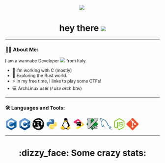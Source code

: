 <div id="header" align="center">
	<img src="https://media.giphy.com/media/M9gbBd9nbDrOTu1Mqx/giphy.gif" width="100"/>
	<!--<div id="badges">
		<a href="linkedin.com">
		  <img src="https://img.shields.io/badge/LinkedIn-blue?style=for-the-badge&logo=linkedin&logoColor=white" alt="LinkedIn Badge"/>
		</a>
		<a href="youtube.com">
		  <img src="https://img.shields.io/badge/YouTube-red?style=for-the-badge&logo=youtube&logoColor=white" alt="Youtube Badge"/>
		</a>
		<a href="twitter.com">
		  <img src="https://img.shields.io/badge/Twitter-blue?style=for-the-badge&logo=twitter&logoColor=white" alt="Twitter Badge"/>
		</a>
		</div>-->
	<img src="https://komarev.com/ghpvc/?username=FrancescoXD&style=flat-square&color=blue" alt=""/>
	<h1>hey there
		<img src="https://media.giphy.com/media/hvRJCLFzcasrR4ia7z/giphy.gif" width="30px"/>
	</h1>
</div>

---

### :man_technologist: About Me:
I am a wannabe Developer <img src="https://media.giphy.com/media/WUlplcMpOCEmTGBtBW/giphy.gif" width="30"> from Italy.
- :telescope: I’m working with C (mostly)
- :seedling: Exploring the Rust world.
- :zap: In my free time, I linke to play some CTFs!
- :computer: ArchLinux user (_I use arch btw_)

---

### :hammer_and_wrench: Languages and Tools:
<div>
	<img src="https://github.com/devicons/devicon/blob/master/icons/c/c-original.svg" title="C" alt="C" width="40" height="40"/>
	<img src="https://github.com/devicons/devicon/blob/master/icons/cplusplus/cplusplus-original.svg" title="C++" alt="C++" width="40" height="40"/>
	<img src="https://github.com/devicons/devicon/blob/master/icons/rust/rust-plain.svg" title="Rust" alt="Rust" width="40" height="40"/>
	<img src="https://github.com/devicons/devicon/blob/master/icons/python/python-original.svg" title="Python" alt="Python" width="40" height="40"/>
	<img src="https://github.com/devicons/devicon/blob/master/icons/linux/linux-original.svg" title="Linux" alt="Linux" width="40" height="40"/>
	<img src="https://github.com/devicons/devicon/blob/master/icons/jetbrains/jetbrains-original.svg" title="JetBrains" alt="JetBrains" width="40" height="40"/>
	<img src="https://github.com/devicons/devicon/blob/master/icons/vim/vim-original.svg" title="Vim" alt="Vim" width="40" height="40"/>
	<img src="https://github.com/devicons/devicon/blob/master/icons/mysql/mysql-original.svg" title="MySQL"  alt="MySQL" width="40" height="40"/>
	<img src="https://github.com/devicons/devicon/blob/master/icons/nodejs/nodejs-original.svg" title="NodeJS" alt="NodeJS" width="40" height="40"/>
	<img src="https://github.com/devicons/devicon/blob/master/icons/git/git-original.svg" title="Git" alt="Git" width="40" height="40"/>
</div>

---

<div align="center">
	<h1>:dizzy_face: Some crazy stats:</h1>
	<img src="https://github-readme-stats.vercel.app/api?username=FrancescoXD&show_icons=true&theme=radical" alt=""/>
</div>
